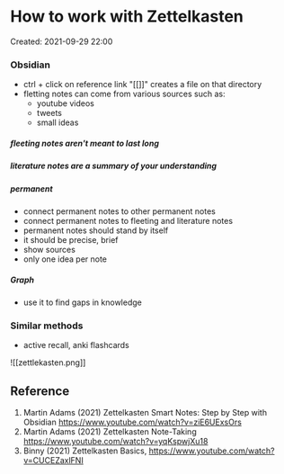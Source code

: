 # How to work with Zettelkasten
Created: 2021-09-29 22:00

### Obsidian
- ctrl + click on reference link "[[]]" creates a file on that directory
- fletting notes can come from various sources such as:
	- youtube videos
	- tweets
	- small ideas


##### fleeting notes aren't meant to last long
##### literature notes are a summary of your understanding
##### permanent 
- connect permanent notes to other permanent notes
- connect permanent notes to fleeting and literature notes
- permanent notes should stand by itself
- it should be precise, brief
- show sources
- only one idea per note

##### Graph
- use it to find gaps in knowledge


### Similar methods
- active recall, anki flashcards

![[zettlekasten.png]]
## Reference
1. Martin Adams (2021) Zettelkasten Smart Notes: Step by Step with Obsidian https://www.youtube.com/watch?v=ziE6UExsOrs
2. Martin Adams (2021) Zettelkasten Note-Taking https://www.youtube.com/watch?v=yqKspwjXu18
3. Binny (2021) Zettelkasten Basics, https://www.youtube.com/watch?v=CUCEZaxlFNI